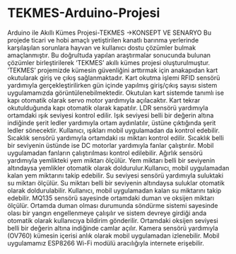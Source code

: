 # TEKMES-Arduino-Projesi
Arduino ile Akıllı Kümes Projesi-TEKMES
->KONSEPT VE SENARYO
Bu projede ticari ve hobi amaçlı yetiştirilen kanatlı barınma yerlerinde karşılaşılan sorunlara hayvan ve kullanıcı dostu çözümler bulmak amaçlanmıştır. Bu doğrultuda yapılan araştırmalar sonucunda bulunan çözümler birleştirilerek ‘TEKMES’ akıllı kümes projesi oluşturulmuştur. 
‘TEKMES’ projemizde kümesin güvenliğini arttırmak için anakapıdan kart okutularak giriş ve çıkış sağlanmaktadır. Kart okutma işlemi RFID sensörü yardımıyla gerçekleştirilirken gün içinde yapılmış giriş/çıkış sayısı sistem uygulamamızda görüntülenebilmektedir. Okutulan kart sistemde tanımlı ise kapı otomatik olarak servo motor yardımıyla açılacaktır. Kart tekrar okutulduğunda kapı otomatik olarak kapatılır.
LDR sensörü yardımıyla ortamdaki ışık seviyesi kontrol edilir. Işık seviyesi belli bir değerin altına indiğinde şerit ledler yardımıyla ortam aydınlatılır, üstüne çıktığında şerit ledler sönecektir. Kullanıcı, ışıkları mobil uygulamadan da kontrol edebilir.
Sıcaklık sensörü yardımıyla ortamdaki ısı miktarı kontrol edilir. Sıcaklık belli bir seviyenin üstünde ise DC motorlar yardımıyla fanlar çalıştırılır.  Mobil uygulamadan fanların çalıştırılması kontrol edilebilir. 
Ağırlık sensörü yardımıyla yemlikteki yem miktarı ölçülür. Yem miktarı belli bir seviyenin altındaysa yemlikler otomatik olarak doldurulur.Kullanıcı, mobil uygulamadan kalan yem miktarını takip edebilir.
Su seviyesi sensörü yardımıyla suluktaki su miktarı ölçülür. Su miktarı belli bir seviyenin altındaysa suluklar otomatik olarak doldurulabilir. Kullanıcı, mobil uygulamadan kalan su miktarını takip edebilir.
MQ135 sensörü sayesinde ortamdaki duman ve oksijen miktarı ölçülür. Ortamda duman olması durumunda söndürme sistemi sayesinde olası bir yangın engellenmeye çalışılır ve sistem devreye girdiği anda otomatik olarak kullanıcıya bildirim gönderilir. Ortamdaki oksijen seviyesi belli bir değerin altına indiğinde camlar açılır.
Kamera sensörü yardımıyla (OV760) kümesin içerisi anlık olarak mobil uygulamadan izlenebilir. 
Mobil uygulamamız ESP8266 Wi-Fi modülü aracılığıyla internete erişebilir.
